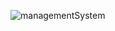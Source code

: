 ![managementSystem](https://user-images.githubusercontent.com/87408797/125876972-b639bedb-d86c-43c8-987c-9ab075ec5cfa.PNG)
